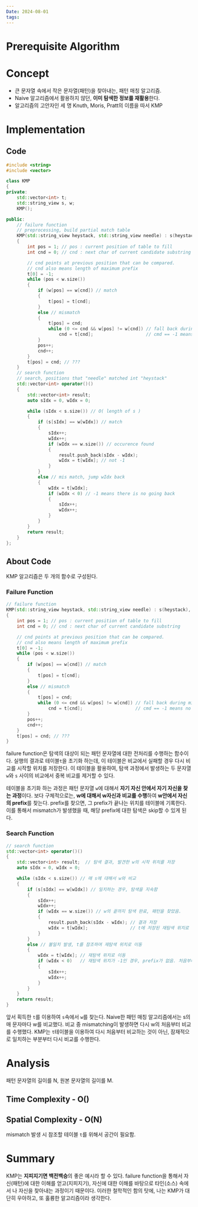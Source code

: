 ```yaml
---
Date: 2024-08-01
tags:
---
```

# Prerequisite Algorithm
# Concept
- 큰 문자열 속에서 작은 문자열(패턴)을 찾아내는, 패턴 매칭 알고리즘.
- Naive 알고리즘에서 활용하지 않던, **이미 탐색한 정보를 재활용**한다.
- 알고리즘의 고안자인 세 명 Knuth, Moris, Pratt의 이름을 따서 KMP
# Implementation

## Code

``` C++
#include <string>
#include <vector>

class KMP
{
private:
	std::vector<int> t;
	std::string_view s, w;
	KMP();

public:
	// failure function
	// preprocessing, build partial match table
	KMP(std::string_view heystack, std::string_view needle) : s(heystack), w(needle), t(needle.size() + 1, 0)
	{
		int pos = 1; // pos : current position of table to fill
		int cnd = 0; // cnd : next char of current candidate substring

		// cnd points at previous position that can be compared.
		// cnd also means length of maximum prefix
		t[0] = -1;
		while (pos < w.size())
		{
			if (w[pos] == w[cnd]) // match
			{
				t[pos] = t[cnd];
			}
			else // mismatch
			{
				t[pos] = cnd;
				while (0 <= cnd && w[pos] != w[cnd]) // fall back during mismatch
					cnd = t[cnd];					 // cmd == -1 means no go back
			}
			pos++;
			cnd++;
		}
		t[pos] = cnd; // ???
	}
	// search function
	// search, positions that "needle" matched int "heystack"
	std::vector<int> operator()()
	{
		std::vector<int> result;
		auto sIdx = 0, wIdx = 0;

		while (sIdx < s.size()) // O( length of s )
		{
			if (s[sIdx] == w[wIdx]) // match
			{
				sIdx++;
				wIdx++;
				if (wIdx == w.size()) // occurence found
				{
					result.push_back(sIdx - wIdx);
					wIdx = t[wIdx]; // not -1
				}
			}
			else // mis match, jump wIdx back
			{
				wIdx = t[wIdx];
				if (wIdx < 0) // -1 means there is no going back
				{
					sIdx++;
					wIdx++;
				}
			}
		}
		return result;
	}
};
```

## About Code

KMP 알고리즘은 두 개의 함수로 구성된다. 
### Failure Function
```C++
// failure function
KMP(std::string_view heystack, std::string_view needle) : s(heystack), w(needle), t(needle.size() + 1, 0)
{
	int pos = 1; // pos : current position of table to fill
	int cnd = 0; // cnd : next char of current candidate substring

	// cnd points at previous position that can be compared.
	// cnd also means length of maximum prefix
	t[0] = -1;
	while (pos < w.size())
	{
		if (w[pos] == w[cnd]) // match
		{
			t[pos] = t[cnd];
		}
		else // mismatch
		{
			t[pos] = cnd;
			while (0 <= cnd && w[pos] != w[cnd]) // fall back during mismatch
				cnd = t[cnd];					 // cmd == -1 means no go back
		}
		pos++;
		cnd++;
	}
	t[pos] = cnd; // ???
}
```
failure function은 탐색의 대상이 되는 패턴 문자열에 대한 전처리를 수행하는 함수이다. 실행의 결과로 테이블``t``을 초기화 하는데, 이 테이블은 비교에서 실패할 경우 다시 비교를 시작할 위치를 저장한다. 이 테이블을 활용하여, 탐색 과정에서 발생하는 두 문자열 ``w``와 ``s`` 사이의 비교에서 중복 비교를 제거할 수 있다.

테이블을 초기화 하는 과정은 패턴 문자열 ``w``에 대해서 **자기 자신 안에서 자기 자신을 찾는 과정**이다. 보다 구체적으로는, **w에 대해서 w자신과 비교를 수행**하여 **w안에서 자신의 prefix**를 찾는다. prefix를 찾으면, 그 prefix가 끝나는 위치를 테이블에 기록한다. 이를 통해서 mismatch가 발생했을 때, 해당 prefix에 대한 탐색은 skip할 수 있게 된다.

### Search Function
```C++
// search function
std::vector<int> operator()()
{
	std::vector<int> result;  // 탐색 결과, 발견한 w의 시작 위치를 저장
	auto sIdx = 0, wIdx = 0;

	while (sIdx < s.size()) // 매 s에 대해서 w와 비교
	{
		if (s[sIdx] == w[wIdx]) // 일치하는 경우, 탐색을 지속함
		{
			sIdx++;
			wIdx++;
			if (wIdx == w.size()) // w의 끝까지 탐색 완료, 패턴을 찾았음.
			{
				result.push_back(sIdx - wIdx); // 결과 저장
				wIdx = t[wIdx];                // t에 저장된 재탐색 위치로 이동
			}
		}
		else // 불일치 발생, t를 참조하여 재탐색 위치로 이동
		{
			wIdx = t[wIdx]; // 재탐색 위치로 이동
			if (wIdx < 0)   // 재탐색 위치가 -1인 경우, prefix가 없음. 처음부터 탐색
			{
				sIdx++;
				wIdx++;
			}
		}
	}
	return result;
}
```
앞서 획득한 ``t``를 이용하여 ``s``속에서 ``w``를 찾는다. Naive한 패턴 매칭 알고리즘에서는 s의 매 문자마다 w를 비교했다. 비교 중 mismatching이 발생하면 다시 w의 처음부터 비교를 수행했다. KMP는 ``t``테이블을 이용하여 다시 처음부터 비교하는 것이 아닌, 잠재적으로 일치하는 부분부터 다시 비교를 수행한다.
# Analysis
패턴 문자열의 길이를 N, 원본 문자열의 길이를 M.
## Time Complexity - O()

## Spatial Complexity - O(N)
mismatch 발생 시 참조할 테이블 ``t``를 위해서 공간이 필요함.
# Summary

KMP는 **지피지기면 백전백승**의 좋은 예시라 할 수 있다. failure function을 통해서 자신(패턴)에 대한 이해를 얻고(지피지기), 자신에 대한 이해를 바탕으로 타인(소스) 속에서 나 자신을 찾아내는 과정이기 때문이다. 이러한 철학적인 함의 탓에, 나는 KMP가 대단히 우아하고, 또 훌륭한 알고리즘이라 생각한다.